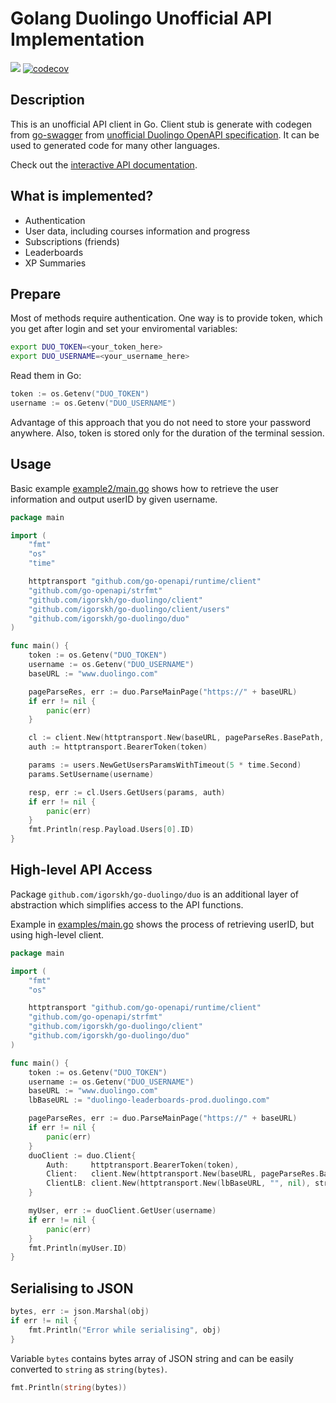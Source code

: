 # Golang Duolingo Unofficial API Implementation

![](https://github.com/igorskh/go-duolingo/workflows/Go/badge.svg)
[![codecov](https://codecov.io/gh/igorskh/go-duolingo/branch/master/graph/badge.svg?token=gwaNQFJ6Xi)](https://codecov.io/gh/igorskh/go-duolingo)

## Description

This is an unofficial API client in Go. Client stub is generate with codegen from [go-swagger](https://github.com/go-swagger/go-swagger) from [unofficial Duolingo OpenAPI specification](https://github.com/igorskh/duolingo-api). It can be used to generated code for many other languages. 

Check out the [interactive API documentation](https://duolingo-api.roundeasy.now.sh/).

## What is implemented?
* Authentication
* User data, including courses information and progress
* Subscriptions (friends)
* Leaderboards
* XP Summaries

## Prepare
Most of methods require authentication. One way is to provide token, which you get after login and set your enviromental variables:
```bash
export DUO_TOKEN=<your_token_here>
export DUO_USERNAME=<your_username_here>
```

Read them in Go:
```go
token := os.Getenv("DUO_TOKEN")
username := os.Getenv("DUO_USERNAME")
```

Advantage of this approach that you do not need to store your password anywhere. Also, token is stored only for the duration of the terminal session.

## Usage
Basic example [example2/main.go](example2/main.go) shows how to retrieve the user information and output userID by given username.
```go
package main

import (
	"fmt"
	"os"
	"time"

	httptransport "github.com/go-openapi/runtime/client"
	"github.com/go-openapi/strfmt"
	"github.com/igorskh/go-duolingo/client"
	"github.com/igorskh/go-duolingo/client/users"
	"github.com/igorskh/go-duolingo/duo"
)

func main() {
	token := os.Getenv("DUO_TOKEN")
	username := os.Getenv("DUO_USERNAME")
	baseURL := "www.duolingo.com"

	pageParseRes, err := duo.ParseMainPage("https://" + baseURL)
	if err != nil {
		panic(err)
	}

	cl := client.New(httptransport.New(baseURL, pageParseRes.BasePath, nil), strfmt.Default)
	auth := httptransport.BearerToken(token)

	params := users.NewGetUsersParamsWithTimeout(5 * time.Second)
	params.SetUsername(username)

	resp, err := cl.Users.GetUsers(params, auth)
	if err != nil {
		panic(err)
	}
	fmt.Println(resp.Payload.Users[0].ID)
}

```


## High-level API Access
Package `github.com/igorskh/go-duolingo/duo` is an additional layer of abstraction which simplifies access to the API functions.

Example in [examples/main.go](example1/main.go) shows the process of retrieving userID, but using high-level client.
```go
package main

import (
	"fmt"
	"os"

	httptransport "github.com/go-openapi/runtime/client"
	"github.com/go-openapi/strfmt"
	"github.com/igorskh/go-duolingo/client"
	"github.com/igorskh/go-duolingo/duo"
)

func main() {
	token := os.Getenv("DUO_TOKEN")
	username := os.Getenv("DUO_USERNAME")
	baseURL := "www.duolingo.com"
	lbBaseURL := "duolingo-leaderboards-prod.duolingo.com"

	pageParseRes, err := duo.ParseMainPage("https://" + baseURL)
	if err != nil {
		panic(err)
	}
	duoClient := duo.Client{
		Auth:     httptransport.BearerToken(token),
		Client:   client.New(httptransport.New(baseURL, pageParseRes.BasePath, nil), strfmt.Default),
		ClientLB: client.New(httptransport.New(lbBaseURL, "", nil), strfmt.Default),
	}

	myUser, err := duoClient.GetUser(username)
	if err != nil {
		panic(err)
	}
	fmt.Println(myUser.ID)
}
```

## Serialising to JSON
```go
bytes, err := json.Marshal(obj)
if err != nil {
    fmt.Println("Error while serialising", obj)
}
```

Variable `bytes` contains bytes array of JSON string and can be easily converted to `string` as `string(bytes)`.

```go
fmt.Println(string(bytes))
```